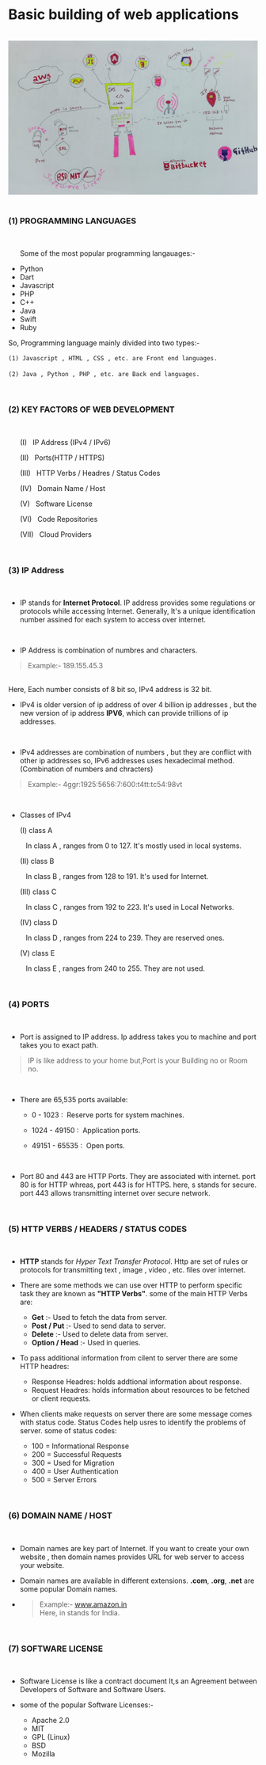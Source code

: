 # Basic building of web applications

<br>

<img src="Images and Screenshots/basic of web development.jpg">

<br>
<br>

### **(1) PROGRAMMING LANGUAGES**
   
   <br>

   $~~~~~$ Some of the most popular programming langauages:-

   * Python
   * Dart
   * Javascript
   * PHP
   * C++
   * Java
   * Swift
   * Ruby

   So, Programming language mainly divided into two types:-

    (1) Javascript , HTML , CSS , etc. are Front end languages.
   
    (2) Java , Python , PHP , etc. are Back end languages.

    
  <br>


### **(2) KEY FACTORS OF WEB DEVELOPMENT**

    
 <br>

  $~~~~~$ (I)$~~$ IP Address (IPv4 / IPv6)

  $~~~~~$ (II)$~~$ Ports(HTTP / HTTPS)

  $~~~~~$ (III)$~~$ HTTP Verbs / Headres / Status Codes

  $~~~~~$ (IV)$~~$ Domain Name / Host

  $~~~~~$ (V)$~~$ Software License

  $~~~~~$ (VI)$~~$ Code Repositories

  $~~~~~$ (VII)$~~$ Cloud Providers


  <br>

### **(3) IP Address**

<br>

   * IP stands for **Internet Protocol**. IP address  provides some regulations or protocols while accessing Internet. Generally, It's a unique identification number assined for each system to access over internet.

   <br>

   * IP Address is combination of numbres and characters.
   >Example:- 189.155.45.3
   <br>
   Here, Each number consists of 8 bit so, IPv4 address is 32 bit.

   <br>

   *  IPv4 is older version of ip address of over 4 billion ip addresses , but the new version of ip address **IPV6**, which can provide trillions of ip addresses.

   <br>

   * IPv4 addresses are combination of numbers , but they are conflict with other ip addresses so, IPv6 addresses uses hexadecimal method.(Combination of numbers and chracters)
   >Example:- 4ggr:1925:5656:7:600:t4tt:tc54:98vt

   <br>

   * Classes of IPv4

   $~~~~~$ (I) class A

   $~~~~~~~~$  In class A , ranges from 0 to 127. It's mostly used in local systems.

   $~~~~~$ (II) class B

   $~~~~~~~~$ In class B , ranges from 128 to 191. It's used for Internet.

   $~~~~~$ (III) class C

   $~~~~~~~~$ In class C , ranges from 192 to 223. It's used in Local Networks.

   $~~~~~$ (IV) class D

   $~~~~~~~~$ In class D , ranges from 224 to 239. They are reserved ones.

   $~~~~~$ (V) class E

   $~~~~~~~~$ In class E , ranges from 240 to 255. They are not used.


   <br>


  ### **(4) PORTS**

  <br>

  * Port is assigned to IP address. Ip address takes you to machine and port takes you to exact path.
  >IP is like address to your home but,Port is your Building no or Room no.

  <br>

  * There are 65,535 ports available:
    
    * 0 - 1023 :$~$ Reserve ports for system machines.

    * 1024 - 49150 :$~$ Application ports.

    * 49151 - 65535 :$~$ Open ports.

  <br>

  * Port 80 and 443 are HTTP Ports. They are associated with internet.
  port 80 is for HTTP whreas, port 443 is for HTTPS. here, s stands for secure. port 443 allows transmitting internet over secure network.


  <br>

  ### **(5) HTTP VERBS / HEADERS / STATUS CODES**

  <br>

  * **HTTP** stands for _Hyper Text Transfer Protocol_. Http are set of rules or protocols for transmitting text , image , video , etc. files over internet.

  * There are some methods we can use over HTTP to perform specific task they are known as **"HTTP Verbs"**.
  some of the main HTTP Verbs are:

     *  **Get** :- Used to fetch the data from server.
     * **Post / Put** :- Used to send data to server.
     * **Delete** :- Used to delete data from server.
     * **Option / Head** :- Used in queries.

  * To pass additional information from cilent to server there are some HTTP headres:

     * Response Headres:
     holds addtional information about response.
     * Request Headres:
     holds information about resources to be fetched or client requests.

  * When clients make requests on server there are some message comes with status code. Status Codes help usres to identify the problems of server. some of status codes:

      *   100 = Informational Response
      * 200 = Successful Requests
      * 300 = Used for Migration
      * 400 = User Authentication
      * 500 = Server Errors     


  <br>


  ### **(6) DOMAIN NAME / HOST**

  <br>

  * Domain names are key part of Internet. If you want to create your own website , then domain names provides URL for web server to access your website. 

  * Domain names are available in different extensions. **.com**, **.org**, **.net** are some popular Domain names.

  * >Example:- www.amazon.in <br>
  Here, in stands for India.


  <br>


  ### **(7) SOFTWARE LICENSE**

  <br>


  * Software License is like a contract document It,s an Agreement between Developers of Software and Software Users.

  * some of the popular Software Licenses:-

     * Apache 2.0
     * MIT
     * GPL (Linux)
     * BSD
     * Mozilla 